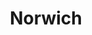 ---
title: Norwich
date: 
draft: false

# descripcion
description : Argolla de plata pasante cierre italiano

materials: Plata 925

color: Plateado

dimensions: 2cm diam x 0,8 cm (ancho)

code: 01-11-0466

type: "Aros"

categories: []

price: $8.140,00

price_eftvo: $6.920,00

# Images
# first image will be shown in the product page
images:
  # - image: "images/path_to_image"
  # La ubicacion de las imagenes es imagenes/Aros/Aros.Argollas/01-11-0466-norwich
  - image: "./images/aros/argollas/01-11-0466_a.JPG"
  - image: "./images/aros/argollas/01-11-0466_b.JPG"
---
